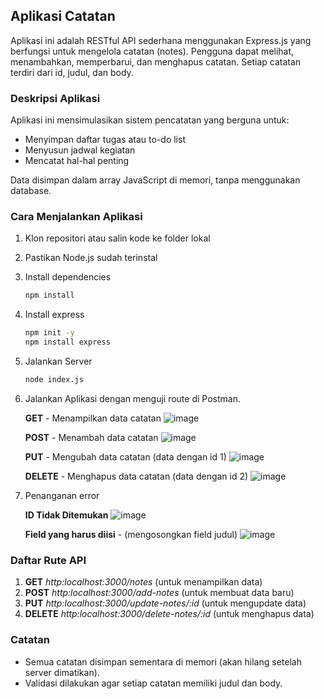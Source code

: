 ## Aplikasi Catatan

Aplikasi ini adalah RESTful API sederhana menggunakan Express.js yang berfungsi untuk mengelola catatan (notes). Pengguna dapat melihat, menambahkan, memperbarui, dan menghapus catatan. Setiap catatan terdiri dari id, judul, dan body.

### Deskripsi Aplikasi
Aplikasi ini mensimulasikan sistem pencatatan yang berguna untuk:
- Menyimpan daftar tugas atau to-do list
- Menyusun jadwal kegiatan
- Mencatat hal-hal penting

Data disimpan dalam array JavaScript di memori, tanpa menggunakan database.

### Cara Menjalankan Aplikasi
1. Klon repositori atau salin kode ke folder lokal
2. Pastikan Node.js sudah terinstal
3. Install dependencies

   ```bash
   npm install
   ```
4. Install express

   ```bash
   npm init -y
   npm install express
   ```
5. Jalankan Server
  
   ```bash
   node index.js
   ```
   
6. Jalankan Aplikasi dengan menguji route di Postman.

   **GET** - Menampilkan data catatan
   ![image](https://github.com/user-attachments/assets/c7df5905-31cb-4e8d-8d9a-52f18014d918)

   **POST** - Menambah data catatan
   ![image](https://github.com/user-attachments/assets/0288d55e-7fa4-4d2b-a67d-75bf1d61ab27)

   **PUT** - Mengubah data catatan (data dengan id 1)
   ![image](https://github.com/user-attachments/assets/94dc7915-cf7d-43e3-8526-36f997c75691)

   **DELETE** - Menghapus data catatan (data dengan id 2)
   ![image](https://github.com/user-attachments/assets/286ae64a-8b1e-4316-9f15-0c030d9744f4)

7. Penanganan error

   **ID Tidak Ditemukan**
   ![image](https://github.com/user-attachments/assets/b14c0bec-b700-4c6c-8b23-41f43b2ccdee)

   **Field yang harus diisi** - (mengosongkan field judul)
   ![image](https://github.com/user-attachments/assets/eae71402-d6c1-4dde-b44f-9a1ecb6003e0)

### Daftar Rute API
1. **GET**  *http:localhost:3000/notes* (untuk menampilkan data)
2. **POST**  *http:localhost:3000/add-notes* (untuk membuat data baru)
3. **PUT**  *http:localhost:3000/update-notes/:id* (untuk mengupdate data)
4. **DELETE**  *http:localhost:3000/delete-notes/:id* (untuk menghapus data)

### Catatan
- Semua catatan disimpan sementara di memori (akan hilang setelah server dimatikan).
- Validasi dilakukan agar setiap catatan memiliki judul dan body.
